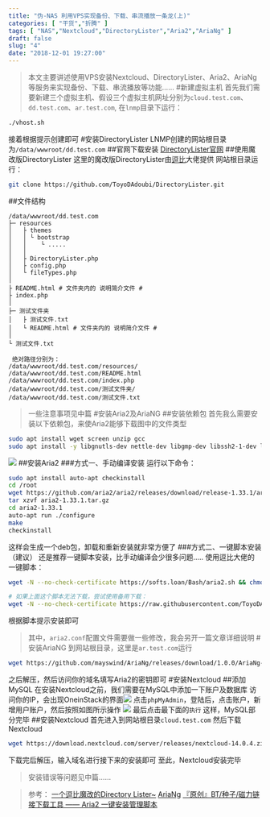 ```yaml
---
title: "伪-NAS 利用VPS实现备份、下载、串流播放一条龙(上)"
categories: [ "干货","折腾" ]
tags: [ "NAS","Nextcloud","DirectoryLister","Aria2","AriaNg" ]
draft: false
slug: "4"
date: "2018-12-01 19:27:00"
---
```


> 本文主要讲述使用VPS安装Nextcloud、DirectoryLister、Aria2、AriaNg等服务来实现备份、下载、串流播放等功能......
#新建虚拟主机
首先我们需要新建三个虚拟主机、假设三个虚拟主机网址分别为`cloud.test.com`、`dd.test.com`、`ar.test.com`,
在`lnmp`目录下运行：
```bash
./vhost.sh
```
接着根据提示创建即可
#安装DirectoryLister
LNMP创建的网站根目录为`/data/wwwroot/dd.test.com`
##官网下载安装
[DirectoryLister官网](https://www.directorylister.com/)
##使用魔改版DirectoryLister
这里的魔改版DirectoryLister由[逗比](https://github.com/ToyoDAdoubi/DirectoryLister)大佬提供
网站根目录运行：
```bash
git clone https://github.com/ToyoDAdoubi/DirectoryLister.git
```
##文件结构
```
/data/wwwroot/dd.test.com
├─ resources
│   ├ themes
│   │ └ bootstrap
│   │    └ .....
│   │
│   ├ DirectoryLister.php
│   ├ config.php
│   └ fileTypes.php
│
├ README.html # 文件夹内的 说明简介文件 #
├ index.php
│
├─ 测试文件夹
│   ├ 测试文件.txt
│   └ README.html # 文件夹内的 说明简介文件 #
│
└ 测试文件.txt
  
 绝对路径分别为：
/data/wwwroot/dd.test.com/resources/
/data/wwwroot/dd.test.com/README.html
/data/wwwroot/dd.test.com/index.php
/data/wwwroot/dd.test.com/测试文件夹/
/data/wwwroot/dd.test.com/测试文件.txt
```
> 一些注意事项见中篇
#安装Aria2及AriaNG
##安装依赖包
首先我么需要安装以下依赖包，来使Aria2能够下载图中的文件类型
```bash
sudo apt install wget screen unzip gcc
sudo apt install -y libgnutls-dev nettle-dev libgmp-dev libssh2-1-dev libc-ares-dev libxml2-dev  zlib1g-dev libsqlite3-dev pkg-config
```
![](https://ws1.sinaimg.cn/large/006uw7syly1fxrhlf6lebj30nj05cdfy.jpg)
##安装Aria2
###方式一、手动编译安装
运行以下命令：
```bash
sudo apt install auto-apt checkinstall
cd /root
wget https://github.com/aria2/aria2/releases/download/release-1.33.1/aria2-1.33.1.tar.gz
tar xzvf aria2-1.33.1.tar.gz
cd aria2-1.33.1
auto-apt run ./configure
make
checkinstall
```
这样会生成一个deb包，卸载和重新安装就非常方便了
###方式二、一键脚本安装（建议）
还是推荐一键脚本安装，比手动编译会少很多问题.....
使用逗比大佬的一键脚本：
```bash
wget -N --no-check-certificate https://softs.loan/Bash/aria2.sh && chmod +x aria2.sh && bash aria2.sh

# 如果上面这个脚本无法下载，尝试使用备用下载：
wget -N --no-check-certificate https://raw.githubusercontent.com/ToyoDAdoubi/doubi/master/aria2.sh && chmod +x aria2.sh && bash aria2.sh
```
根据脚本提示安装即可
> 其中，`aria2.conf`配置文件需要做一些修改，我会另开一篇文章详细说明
#安装AriaNG
到网站根目录，这里是`ar.test.com`运行
```bash
wget https://github.com/mayswind/AriaNg/releases/download/1.0.0/AriaNg-1.0.0.zip
```
之后解压，然后访问你的域名填写Aria2的密钥即可
#安装Nextcloud
##添加MySQL
在安装Nextcloud之前，我们需要在MySQL中添加一下账户及数据库
访问你的IP，会出现OneinStack的界面![](https://ws1.sinaimg.cn/large/006uw7syly1fxri4shvu9j30zc0j2wgq.jpg)
点击`phpMyAdmin`，登陆后，点击账户，新增用户账户，然后按照如图所示操作
![](https://ws1.sinaimg.cn/large/006uw7syly1fxria4fofyj30s90gmwg8.jpg)
最后点击最下面的`执行`
这样，MySQL部分完毕
##安装Nextcloud
首先进入到网站根目录`cloud.test.com`
然后下载Nextcloud
```bash
wget https://download.nextcloud.com/server/releases/nextcloud-14.0.4.zip
```
下载完后解压，输入域名进行接下来的安装即可
至此，Nextcloud安装完毕
> 安装错误等问题见中篇......


<!--more-->


> 参考：
> [一个逗比魔改的Directory Lister~](https://github.com/ToyoDAdoubi/DirectoryLister)
> [AriaNg](https://github.com/mayswind/AriaNg)
> [『原创』BT/种子/磁力链接下载工具 —— Aria2 一键安装管理脚本](https://doub.io/shell-jc4/)